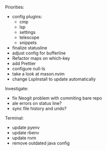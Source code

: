 Priorities:
  - config plugins:
    - cmp
    - lsp
    - settings
    - telescope
    - snippets
  - finalize statusline
  - adjust config for bufferline
  - Refactor maps on which-key
  - add Prettier
  - configure null-ls
  - take a look at mason.nvim
  - change LspInstall to update automatically

Investigate:
  - fix Neogit problem with commiting bare repo
  - ale errors on status line?
  - sync file history and undo?

Terminal:
  - update pyenv
  - update rbenv
  - update nvm
  - remove outdated java config
